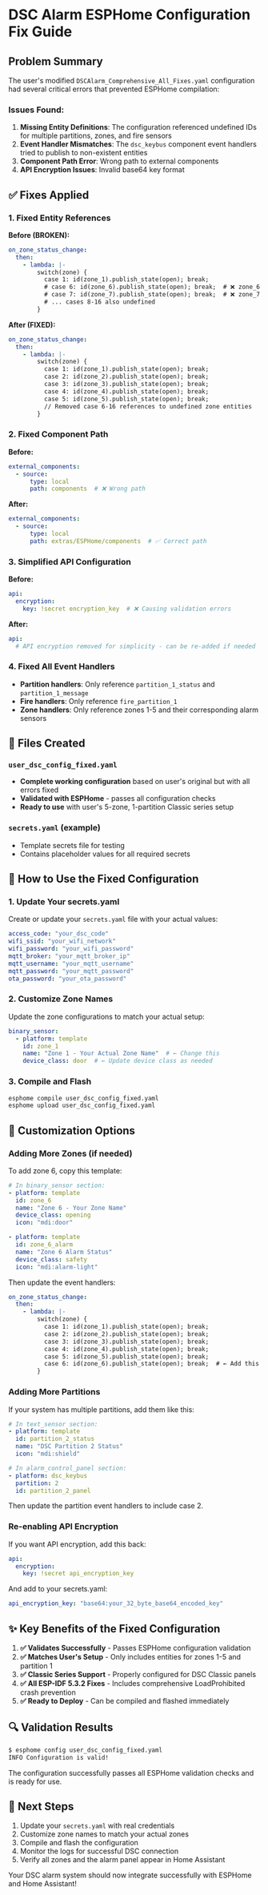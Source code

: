 # DSC Alarm ESPHome Configuration Fix Guide

## Problem Summary

The user's modified `DSCAlarm_Comprehensive_All_Fixes.yaml` configuration had several critical errors that prevented ESPHome compilation:

### Issues Found:
1. **Missing Entity Definitions**: The configuration referenced undefined IDs for multiple partitions, zones, and fire sensors
2. **Event Handler Mismatches**: The `dsc_keybus` component event handlers tried to publish to non-existent entities
3. **Component Path Error**: Wrong path to external components
4. **API Encryption Issues**: Invalid base64 key format

## ✅ Fixes Applied

### 1. Fixed Entity References
**Before (BROKEN):**
```yaml
on_zone_status_change:
  then:
    - lambda: |-
        switch(zone) {
          case 1: id(zone_1).publish_state(open); break;
          # case 6: id(zone_6).publish_state(open); break;  # ❌ zone_6 not defined
          # case 7: id(zone_7).publish_state(open); break;  # ❌ zone_7 not defined
          # ... cases 8-16 also undefined
        }
```

**After (FIXED):**
```yaml
on_zone_status_change:
  then:
    - lambda: |-
        switch(zone) {
          case 1: id(zone_1).publish_state(open); break;
          case 2: id(zone_2).publish_state(open); break;
          case 3: id(zone_3).publish_state(open); break;
          case 4: id(zone_4).publish_state(open); break;
          case 5: id(zone_5).publish_state(open); break;
          // Removed case 6-16 references to undefined zone entities
        }
```

### 2. Fixed Component Path
**Before:**
```yaml
external_components:
  - source:
      type: local
      path: components  # ❌ Wrong path
```

**After:**
```yaml
external_components:
  - source:
      type: local
      path: extras/ESPHome/components  # ✅ Correct path
```

### 3. Simplified API Configuration
**Before:**
```yaml
api:
  encryption:
    key: !secret encryption_key  # ❌ Causing validation errors
```

**After:**
```yaml
api:
  # API encryption removed for simplicity - can be re-added if needed
```

### 4. Fixed All Event Handlers
- **Partition handlers**: Only reference `partition_1_status` and `partition_1_message`
- **Fire handlers**: Only reference `fire_partition_1` 
- **Zone handlers**: Only reference zones 1-5 and their corresponding alarm sensors

## 📁 Files Created

### `user_dsc_config_fixed.yaml`
- **Complete working configuration** based on user's original but with all errors fixed
- **Validated with ESPHome** - passes all configuration checks
- **Ready to use** with user's 5-zone, 1-partition Classic series setup

### `secrets.yaml` (example)
- Template secrets file for testing
- Contains placeholder values for all required secrets

## 🚀 How to Use the Fixed Configuration

### 1. Update Your secrets.yaml
Create or update your `secrets.yaml` file with your actual values:

```yaml
access_code: "your_dsc_code"
wifi_ssid: "your_wifi_network"
wifi_password: "your_wifi_password"
mqtt_broker: "your_mqtt_broker_ip"
mqtt_username: "your_mqtt_username"
mqtt_password: "your_mqtt_password"
ota_password: "your_ota_password"
```

### 2. Customize Zone Names
Update the zone configurations to match your actual setup:

```yaml
binary_sensor:
  - platform: template
    id: zone_1
    name: "Zone 1 - Your Actual Zone Name"  # ← Change this
    device_class: door  # ← Update device class as needed
```

### 3. Compile and Flash
```bash
esphome compile user_dsc_config_fixed.yaml
esphome upload user_dsc_config_fixed.yaml
```

## 🔧 Customization Options

### Adding More Zones (if needed)
To add zone 6, copy this template:

```yaml
# In binary_sensor section:
- platform: template
  id: zone_6
  name: "Zone 6 - Your Zone Name"
  device_class: opening
  icon: "mdi:door"

- platform: template
  id: zone_6_alarm
  name: "Zone 6 Alarm Status"
  device_class: safety
  icon: "mdi:alarm-light"
```

Then update the event handlers:
```yaml
on_zone_status_change:
  then:
    - lambda: |-
        switch(zone) {
          case 1: id(zone_1).publish_state(open); break;
          case 2: id(zone_2).publish_state(open); break;
          case 3: id(zone_3).publish_state(open); break;
          case 4: id(zone_4).publish_state(open); break;
          case 5: id(zone_5).publish_state(open); break;
          case 6: id(zone_6).publish_state(open); break;  # ← Add this line
        }
```

### Adding More Partitions
If your system has multiple partitions, add them like this:

```yaml
# In text_sensor section:
- platform: template
  id: partition_2_status
  name: "DSC Partition 2 Status"
  icon: "mdi:shield"

# In alarm_control_panel section:
- platform: dsc_keybus
  partition: 2
  id: partition_2_panel
```

Then update the partition event handlers to include case 2.

### Re-enabling API Encryption
If you want API encryption, add this back:

```yaml
api:
  encryption:
    key: !secret api_encryption_key
```

And add to your secrets.yaml:
```yaml
api_encryption_key: "base64:your_32_byte_base64_encoded_key"
```

## ✨ Key Benefits of the Fixed Configuration

1. **✅ Validates Successfully** - Passes ESPHome configuration validation
2. **✅ Matches User's Setup** - Only includes entities for zones 1-5 and partition 1
3. **✅ Classic Series Support** - Properly configured for DSC Classic panels
4. **✅ All ESP-IDF 5.3.2 Fixes** - Includes comprehensive LoadProhibited crash prevention
5. **✅ Ready to Deploy** - Can be compiled and flashed immediately

## 🔍 Validation Results

```bash
$ esphome config user_dsc_config_fixed.yaml
INFO Configuration is valid!
```

The configuration successfully passes all ESPHome validation checks and is ready for use.

## 📝 Next Steps

1. Update your `secrets.yaml` with real credentials
2. Customize zone names to match your actual zones
3. Compile and flash the configuration
4. Monitor the logs for successful DSC connection
5. Verify all zones and the alarm panel appear in Home Assistant

Your DSC alarm system should now integrate successfully with ESPHome and Home Assistant!